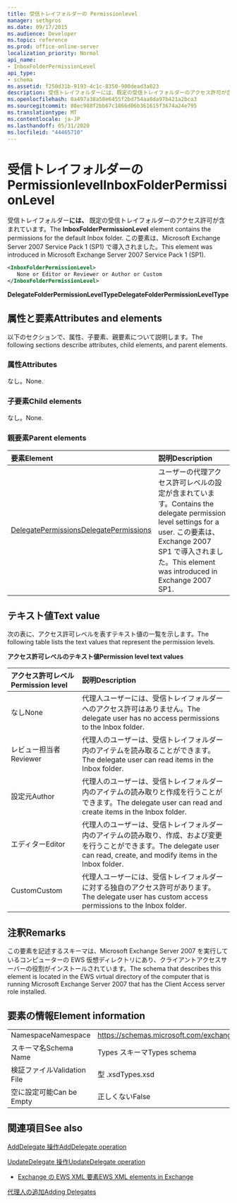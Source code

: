```yaml
---
title: 受信トレイフォルダーの Permissionlevel
manager: sethgros
ms.date: 09/17/2015
ms.audience: Developer
ms.topic: reference
ms.prod: office-online-server
localization_priority: Normal
api_name:
- InboxFolderPermissionLevel
api_type:
- schema
ms.assetid: f250d31b-9193-4c1c-8350-900dead3a023
description: 受信トレイフォルダーには、既定の受信トレイフォルダーのアクセス許可が含まれています。 この要素は、Microsoft Exchange Server 2007 Service Pack 1 (SP1) で導入されました。
ms.openlocfilehash: 8a497a38a58e6455f2bd754aa8da97b421a2bca3
ms.sourcegitcommit: 88ec988f2bb67c1866d06b361615f3674a24e795
ms.translationtype: MT
ms.contentlocale: ja-JP
ms.lasthandoff: 05/31/2020
ms.locfileid: "44465710"
---
```

# <a name="inboxfolderpermissionlevel"></a><span data-ttu-id="45533-104">受信トレイフォルダーの Permissionlevel</span><span class="sxs-lookup"><span data-stu-id="45533-104">InboxFolderPermissionLevel</span></span>

<span data-ttu-id="45533-105">受信トレイフォルダー**には、** 既定の受信トレイフォルダーのアクセス許可が含まれています。</span><span class="sxs-lookup"><span data-stu-id="45533-105">The **InboxFolderPermissionLevel** element contains the permissions for the default Inbox folder.</span></span> <span data-ttu-id="45533-106">この要素は、Microsoft Exchange Server 2007 Service Pack 1 (SP1) で導入されました。</span><span class="sxs-lookup"><span data-stu-id="45533-106">This element was introduced in Microsoft Exchange Server 2007 Service Pack 1 (SP1).</span></span> 
  
```xml
<InboxFolderPermissionLevel>
   None or Editor or Reviewer or Author or Custom
</InboxFolderPermissionLevel>
```

 <span data-ttu-id="45533-107">**DelegateFolderPermissionLevelType**</span><span class="sxs-lookup"><span data-stu-id="45533-107">**DelegateFolderPermissionLevelType**</span></span>
## <a name="attributes-and-elements"></a><span data-ttu-id="45533-108">属性と要素</span><span class="sxs-lookup"><span data-stu-id="45533-108">Attributes and elements</span></span>

<span data-ttu-id="45533-109">以下のセクションで、属性、子要素、親要素について説明します。</span><span class="sxs-lookup"><span data-stu-id="45533-109">The following sections describe attributes, child elements, and parent elements.</span></span>
  
### <a name="attributes"></a><span data-ttu-id="45533-110">属性</span><span class="sxs-lookup"><span data-stu-id="45533-110">Attributes</span></span>

<span data-ttu-id="45533-111">なし。</span><span class="sxs-lookup"><span data-stu-id="45533-111">None.</span></span>
  
### <a name="child-elements"></a><span data-ttu-id="45533-112">子要素</span><span class="sxs-lookup"><span data-stu-id="45533-112">Child elements</span></span>

<span data-ttu-id="45533-113">なし。</span><span class="sxs-lookup"><span data-stu-id="45533-113">None.</span></span>
  
### <a name="parent-elements"></a><span data-ttu-id="45533-114">親要素</span><span class="sxs-lookup"><span data-stu-id="45533-114">Parent elements</span></span>

|<span data-ttu-id="45533-115">**要素**</span><span class="sxs-lookup"><span data-stu-id="45533-115">**Element**</span></span>|<span data-ttu-id="45533-116">**説明**</span><span class="sxs-lookup"><span data-stu-id="45533-116">**Description**</span></span>|
|:-----|:-----|
|[<span data-ttu-id="45533-117">DelegatePermissions</span><span class="sxs-lookup"><span data-stu-id="45533-117">DelegatePermissions</span></span>](delegatepermissions.md) <br/> |<span data-ttu-id="45533-118">ユーザーの代理アクセス許可レベルの設定が含まれています。</span><span class="sxs-lookup"><span data-stu-id="45533-118">Contains the delegate permission level settings for a user.</span></span> <span data-ttu-id="45533-119">この要素は、Exchange 2007 SP1 で導入されました。</span><span class="sxs-lookup"><span data-stu-id="45533-119">This element was introduced in Exchange 2007 SP1.</span></span>  <br/> |
   
## <a name="text-value"></a><span data-ttu-id="45533-120">テキスト値</span><span class="sxs-lookup"><span data-stu-id="45533-120">Text value</span></span>

<span data-ttu-id="45533-121">次の表に、アクセス許可レベルを表すテキスト値の一覧を示します。</span><span class="sxs-lookup"><span data-stu-id="45533-121">The following table lists the text values that represent the permission levels.</span></span>
  
<span data-ttu-id="45533-122">**アクセス許可レベルのテキスト値**</span><span class="sxs-lookup"><span data-stu-id="45533-122">**Permission level text values**</span></span>

|<span data-ttu-id="45533-123">**アクセス許可レベル**</span><span class="sxs-lookup"><span data-stu-id="45533-123">**Permission level**</span></span>|<span data-ttu-id="45533-124">**説明**</span><span class="sxs-lookup"><span data-stu-id="45533-124">**Description**</span></span>|
|:-----|:-----|
|<span data-ttu-id="45533-125">なし</span><span class="sxs-lookup"><span data-stu-id="45533-125">None</span></span>  <br/> |<span data-ttu-id="45533-126">代理人ユーザーには、受信トレイフォルダーへのアクセス許可はありません。</span><span class="sxs-lookup"><span data-stu-id="45533-126">The delegate user has no access permissions to the Inbox folder.</span></span>  <br/> |
|<span data-ttu-id="45533-127">レビュー担当者</span><span class="sxs-lookup"><span data-stu-id="45533-127">Reviewer</span></span>  <br/> |<span data-ttu-id="45533-128">代理人のユーザーは、受信トレイフォルダー内のアイテムを読み取ることができます。</span><span class="sxs-lookup"><span data-stu-id="45533-128">The delegate user can read items in the Inbox folder.</span></span>  <br/> |
|<span data-ttu-id="45533-129">設定元</span><span class="sxs-lookup"><span data-stu-id="45533-129">Author</span></span>  <br/> |<span data-ttu-id="45533-130">代理人のユーザーは、受信トレイフォルダー内のアイテムの読み取りと作成を行うことができます。</span><span class="sxs-lookup"><span data-stu-id="45533-130">The delegate user can read and create items in the Inbox folder.</span></span>  <br/> |
|<span data-ttu-id="45533-131">エディター</span><span class="sxs-lookup"><span data-stu-id="45533-131">Editor</span></span>  <br/> |<span data-ttu-id="45533-132">代理人のユーザーは、受信トレイフォルダー内のアイテムの読み取り、作成、および変更を行うことができます。</span><span class="sxs-lookup"><span data-stu-id="45533-132">The delegate user can read, create, and modify items in the Inbox folder.</span></span>  <br/> |
|<span data-ttu-id="45533-133">Custom</span><span class="sxs-lookup"><span data-stu-id="45533-133">Custom</span></span>  <br/> |<span data-ttu-id="45533-134">代理人ユーザーには、受信トレイフォルダーに対する独自のアクセス許可があります。</span><span class="sxs-lookup"><span data-stu-id="45533-134">The delegate user has custom access permissions to the Inbox folder.</span></span>  <br/> |
   
## <a name="remarks"></a><span data-ttu-id="45533-135">注釈</span><span class="sxs-lookup"><span data-stu-id="45533-135">Remarks</span></span>

<span data-ttu-id="45533-136">この要素を記述するスキーマは、Microsoft Exchange Server 2007 を実行しているコンピューターの EWS 仮想ディレクトリにあり、クライアントアクセスサーバーの役割がインストールされています。</span><span class="sxs-lookup"><span data-stu-id="45533-136">The schema that describes this element is located in the EWS virtual directory of the computer that is running Microsoft Exchange Server 2007 that has the Client Access server role installed.</span></span>
  
## <a name="element-information"></a><span data-ttu-id="45533-137">要素の情報</span><span class="sxs-lookup"><span data-stu-id="45533-137">Element information</span></span>

|||
|:-----|:-----|
|<span data-ttu-id="45533-138">Namespace</span><span class="sxs-lookup"><span data-stu-id="45533-138">Namespace</span></span>  <br/> |https://schemas.microsoft.com/exchange/services/2006/types  <br/> |
|<span data-ttu-id="45533-139">スキーマ名</span><span class="sxs-lookup"><span data-stu-id="45533-139">Schema Name</span></span>  <br/> |<span data-ttu-id="45533-140">Types スキーマ</span><span class="sxs-lookup"><span data-stu-id="45533-140">Types schema</span></span>  <br/> |
|<span data-ttu-id="45533-141">検証ファイル</span><span class="sxs-lookup"><span data-stu-id="45533-141">Validation File</span></span>  <br/> |<span data-ttu-id="45533-142">型 .xsd</span><span class="sxs-lookup"><span data-stu-id="45533-142">Types.xsd</span></span>  <br/> |
|<span data-ttu-id="45533-143">空に設定可能</span><span class="sxs-lookup"><span data-stu-id="45533-143">Can be Empty</span></span>  <br/> |<span data-ttu-id="45533-144">正しくない</span><span class="sxs-lookup"><span data-stu-id="45533-144">False</span></span>  <br/> |
   
## <a name="see-also"></a><span data-ttu-id="45533-145">関連項目</span><span class="sxs-lookup"><span data-stu-id="45533-145">See also</span></span>



[<span data-ttu-id="45533-146">AddDelegate 操作</span><span class="sxs-lookup"><span data-stu-id="45533-146">AddDelegate operation</span></span>](adddelegate-operation.md)
  
[<span data-ttu-id="45533-147">UpdateDelegate 操作</span><span class="sxs-lookup"><span data-stu-id="45533-147">UpdateDelegate operation</span></span>](updatedelegate-operation.md)


- [<span data-ttu-id="45533-148">Exchange の EWS XML 要素</span><span class="sxs-lookup"><span data-stu-id="45533-148">EWS XML elements in Exchange</span></span>](ews-xml-elements-in-exchange.md)


[<span data-ttu-id="45533-149">代理人の追加</span><span class="sxs-lookup"><span data-stu-id="45533-149">Adding Delegates</span></span>](https://msdn.microsoft.com/library/3a744150-66a3-4a13-9433-793603ba5038%28Office.15%29.aspx)

